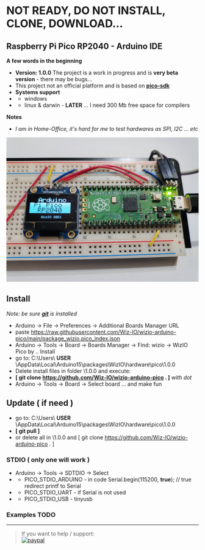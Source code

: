 # NOT READY, DO NOT INSTALL, CLONE, DOWNLOAD... 

## Raspberry Pi Pico RP2040 - Arduino IDE

**A few words in the beginning**
* **Version: 1.0.0** The project is a work in progress and is **very beta version** - there may be bugs...
* This project not an official platform and is based on [**pico-sdk**](https://github.com/raspberrypi/pico-sdk)
* **Systems support**
* * windows
* * linux & darwin - **LATER** ... I need 300 Mb free space for compilers

**Notes**
* _I am in Home-Office, it's hard for me to test hardwares as SPI, I2C ... etc_

![pico](https://raw.githubusercontent.com/Wiz-IO/LIB/master/pico/a1.jpg)

## Install
_Note: be sure [**git**](https://git-scm.com/downloads) is installed_
* Arduino -> File -> Preferences -> Additional Boards Manager URL
* paste https://raw.githubusercontent.com/Wiz-IO/wizio-arduino-pico/main/package_wizio.pico_index.json
* Arduino -> Tools -> Board -> Boards Manager -> Find: wizio -> WizIO Pico by .. Install
* go to: C:\Users\ **USER** \AppData\Local\Arduino15\packages\WizIO\hardware\pico\1.0.0
* Delete install files in folder \1.0.0 and execute:
* **[ git clone https://github.com/Wiz-IO/wizio-arduino-pico . ]** _with dot_
* Arduino -> Tools -> Board -> Select board ... and make fun

## Update ( if need )
* go to: C:\Users\ **USER** \AppData\Local\Arduino15\packages\WizIO\hardware\pico\1.0.0
* **[ git pull ]**
* or delete all in \1.0.0 and [ git clone https://github.com/Wiz-IO/wizio-arduino-pico . ]

### STDIO ( only one will work )
* Arduino -> Tools -> SDTDIO -> Select
* * PICO_STDIO_ARDUINO - in code Serial.begin(115200, **true**); // true redirect printf to Serial
* * PICO_STDIO_UART - if Serial is not used
* * PICO_STDIO_USB - tinyusb

### Examples TODO

***

>If you want to help / support:   
[![paypal](https://www.paypalobjects.com/en_US/i/btn/btn_donate_SM.gif)](https://www.paypal.com/cgi-bin/webscr?cmd=_s-xclick&hosted_button_id=ESUP9LCZMZTD6)

